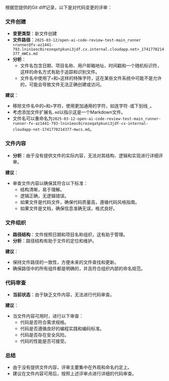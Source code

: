 根据您提供的Git diff记录，以下是对代码变更的评审：

### 文件创建

- **变更类型**：新文件创建
- **文件路径**：`2025-03-12/open-ai-code-review-test-main_runner <runner@fv-az1441-793.lnin1eoc0irezeqatpkuni3jdf.cx.internal.cloudapp.net>_1741770214377_mWCs.md`
- **分析**：
  - 文件名包含日期、项目名称、用户邮箱地址、时间戳和一个随机标识符，这样的命名方式有助于追踪和识别文件。
  - 文件名中使用了`<`和`>`这样的特殊字符，这在某些文件系统中可能不是允许的，可能会导致文件无法正确创建或访问。

**建议**：
- 移除文件名中的`<`和`>`字符，使用更加通用的字符，如连字符`-`或下划线`_`。
- 考虑添加文件扩展名`.md`以指示这是一个Markdown文件。
- 文件名可以重命名为`2025-03-12-open-ai-code-review-test-main_runner-runner-fv-az1441-793-lnin1eoc0irezeqatpkuni3jdf-cx-internal-cloudapp-net-1741770214377-mwcs.md`。

### 文件内容

- **分析**：由于没有提供文件的实际内容，无法对其结构、逻辑和实现进行详细评审。

**建议**：
- 审查文件内容以确保其符合以下标准：
  - 结构清晰，易于理解。
  - 逻辑正确，无逻辑错误。
  - 如果文件是代码文件，确保代码质量高，遵循代码风格指南。
  - 如果文件是文档，确保信息准确无误，格式良好。

### 文件组织

- **路径结构**：文件按照日期和项目名称组织，这有助于管理。
- **分析**：路径结构有助于文件的定位和维护。

**建议**：
- 保持文件路径的一致性，方便未来的文件查找和更新。
- 确保路径中的所有组件都是明确的，并且符合组织内部的命名规范。

### 代码审查

- **当前状态**：由于缺乏文件内容，无法进行代码审查。

**建议**：
- 当文件内容可用时，进行以下审查：
  - 代码是否符合需求规格。
  - 代码是否遵循良好的编程实践和编码标准。
  - 代码是否存在安全风险。
  - 代码的性能是否可接受。

### 总结

- 由于没有提供文件内容，评审主要集中在外观和命名约定上。
- 建议在文件内容可用后，按照上述评审点进行详细的代码审查。
